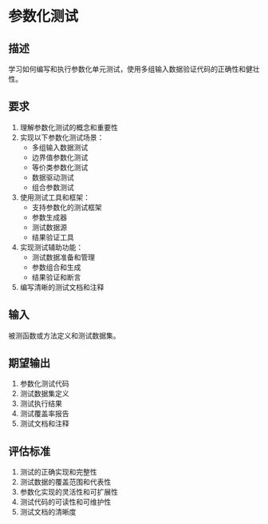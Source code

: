 # 参数化测试

## 描述
学习如何编写和执行参数化单元测试，使用多组输入数据验证代码的正确性和健壮性。

## 要求
1. 理解参数化测试的概念和重要性
2. 实现以下参数化测试场景：
   - 多组输入数据测试
   - 边界值参数化测试
   - 等价类参数化测试
   - 数据驱动测试
   - 组合参数测试
3. 使用测试工具和框架：
   - 支持参数化的测试框架
   - 参数生成器
   - 测试数据源
   - 结果验证工具
4. 实现测试辅助功能：
   - 测试数据准备和管理
   - 参数组合和生成
   - 结果验证和断言
5. 编写清晰的测试文档和注释

## 输入
被测函数或方法定义和测试数据集。

## 期望输出
1. 参数化测试代码
2. 测试数据集定义
3. 测试执行结果
4. 测试覆盖率报告
5. 测试文档和注释

## 评估标准
1. 测试的正确实现和完整性
2. 测试数据的覆盖范围和代表性
3. 参数化实现的灵活性和可扩展性
4. 测试代码的可读性和可维护性
5. 测试文档的清晰度